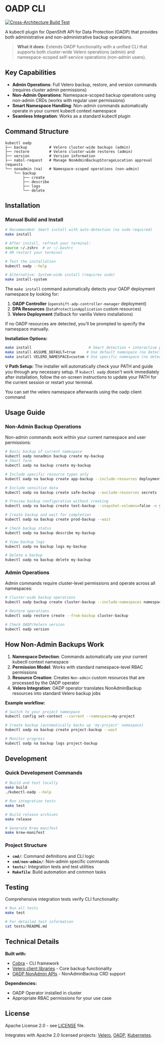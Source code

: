 # OADP CLI

[![Cross-Architecture Build Test](https://github.com/migtools/oadp-cli/actions/workflows/cross-arch-build-test.yml/badge.svg)](https://github.com/migtools/oadp-cli/actions/workflows/cross-arch-build-test.yml)

A kubectl plugin for OpenShift API for Data Protection (OADP) that provides both administrative and non-administrative backup operations.

> **What it does**: Extends OADP functionality with a unified CLI that supports both cluster-wide Velero operations (admin) and namespace-scoped self-service operations (non-admin users).

## Key Capabilities

- **Admin Operations**: Full Velero backup, restore, and version commands (requires cluster admin permissions)
- **Non-Admin Operations**: Namespace-scoped backup operations using non-admin CRDs (works with regular user permissions)
- **Smart Namespace Handling**: Non-admin commands automatically operate in your current kubectl context namespace
- **Seamless Integration**: Works as a standard kubectl plugin

## Command Structure

```
kubectl oadp
├── backup          # Velero cluster-wide backups (admin)
├── restore         # Velero cluster-wide restores (admin) 
├── version         # Version information
├── nabsl-request   # Manage NonAdminBackupStorageLocation approval requests
└── nonadmin (na)   # Namespace-scoped operations (non-admin)
    └── backup
        ├── create
        ├── describe
        ├── logs
        └── delete
```

## Installation

### Manual Build and Install

```sh
# Recommended: Smart install with auto-detection (no sudo required)
make install

# After install, refresh your terminal:
source ~/.zshrc  # or ~/.bashrc
# OR restart your terminal

# Test the installation
kubectl oadp --help

# Alternative: System-wide install (requires sudo)
make install-system
```

The `make install` command automatically detects your OADP deployment namespace by looking for:
1. **OADP Controller** (`openshift-adp-controller-manager` deployment)
2. **DPA Resources** (`DataProtectionApplication` custom resources)  
3. **Velero Deployment** (fallback for vanilla Velero installations)

If no OADP resources are detected, you'll be prompted to specify the namespace manually.

**Installation Options:**
```sh
make install                          # Smart detection + interactive prompt
make install ASSUME_DEFAULT=true     # Use default namespace (no detection)
make install VELERO_NAMESPACE=custom # Use specific namespace (no detection)
```

**💡 Path Setup:** The installer will automatically check your PATH and guide you through any necessary setup. If `kubectl oadp` doesn't work immediately after installation, follow the on-screen instructions to update your PATH for the current session or restart your terminal.

You can set the velero namespace afterwards using the oadp client command



## Usage Guide

### Non-Admin Backup Operations

Non-admin commands work within your current namespace and user permissions:

```sh
# Basic backup of current namespace
kubectl oadp nonadmin backup create my-backup
# Short form
kubectl oadp na backup create my-backup

# Include specific resource types only
kubectl oadp na backup create app-backup --include-resources deployments,services,configmaps

# Exclude sensitive data
kubectl oadp na backup create safe-backup --exclude-resources secrets

# Preview backup configuration without creating
kubectl oadp na backup create test-backup --snapshot-volumes=false -o yaml

# Create backup and wait for completion
kubectl oadp na backup create prod-backup --wait

# Check backup status
kubectl oadp na backup describe my-backup

# View backup logs
kubectl oadp na backup logs my-backup

# Delete a backup
kubectl oadp na backup delete my-backup
```

### Admin Operations

Admin commands require cluster-level permissions and operate across all namespaces:

```sh
# Cluster-wide backup operations
kubectl oadp backup create cluster-backup --include-namespaces namespace1,namespace2

# Restore operations
kubectl oadp restore create --from-backup cluster-backup

# Check OADP/Velero version
kubectl oadp version
```

## How Non-Admin Backups Work

1. **Namespace Detection**: Commands automatically use your current kubectl context namespace
2. **Permission Model**: Works with standard namespace-level RBAC permissions
3. **Resource Creation**: Creates `Non-admin` custom resources that are processed by the OADP operator
4. **Velero Integration**: OADP operator translates NonAdminBackup resources into standard Velero backup jobs

**Example workflow:**
```sh
# Switch to your project namespace
kubectl config set-context --current --namespace=my-project

# Create backup (automatically backs up 'my-project' namespace)
kubectl oadp na backup create project-backup --wait

# Monitor progress
kubectl oadp na backup logs project-backup
```

## Development

### Quick Development Commands

```sh
# Build and test locally
make build
./kubectl-oadp --help

# Run integration tests
make test

# Build release archives
make release

# Generate Krew manifest
make krew-manifest
```

### Project Structure

- **`cmd/`**: Command definitions and CLI logic
- **`cmd/non-admin/`**: Non-admin specific commands
- **`tests/`**: Integration tests and test utilities
- **`Makefile`**: Build automation and common tasks

## Testing

Comprehensive integration tests verify CLI functionality:

```bash
# Run all tests
make test

# For detailed test information
cat tests/README.md
```

## Technical Details

**Built with:**
- [Cobra](https://github.com/spf13/cobra) - CLI framework
- [Velero client libraries](https://github.com/vmware-tanzu/velero) - Core backup functionality  
- [OADP NonAdmin APIs](https://github.com/migtools/oadp-non-admin) - NonAdminBackup CRD support

**Dependencies:**
- OADP Operator installed in cluster
- Appropriate RBAC permissions for your use case

## License

Apache License 2.0 - see [LICENSE](LICENSE) file.

Integrates with Apache 2.0 licensed projects: [Velero](https://github.com/vmware-tanzu/velero), [OADP](https://github.com/openshift/oadp-operator), [Kubernetes](https://github.com/kubernetes/kubernetes).
